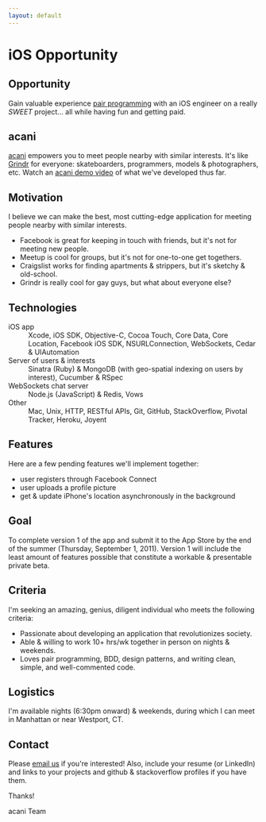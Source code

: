 ```yaml
---
layout: default
---
```


# iOS Opportunity

## Opportunity

Gain valuable experience [pair programming](http://j.mp/cuq3vn) with an iOS engineer on a really *SWEET* project... all while having fun and getting paid.

## acani

[acani](/) empowers you to meet people nearby with similar interests. It's like [Grindr](http://www.grindr.com) for everyone: skateboarders, programmers, models & photographers, etc. Watch an [acani demo video](/videos/acani-demo-2011-03-20.mov) of what we've developed thus far.

## Motivation

I believe we can make the best, most cutting-edge application for meeting people nearby with similar interests.

- Facebook is great for keeping in touch with friends, but it's not for meeting new people.
- Meetup is cool for groups, but it's not for one-to-one get togethers.
- Craigslist works for finding apartments & strippers, but it's sketchy & old-school.
- Grindr is really cool for gay guys, but what about everyone else?

## Technologies

<dl>
  <dt>iOS app</dt>
  <dd>Xcode, iOS SDK, Objective-C, Cocoa Touch, Core Data, Core Location, Facebook iOS SDK, NSURLConnection, WebSockets, Cedar & UIAutomation</dd>
  <dt>Server of users & interests</dt>
  <dd>Sinatra (Ruby) & MongoDB (with geo-spatial indexing on users by interest), Cucumber & RSpec</dd>
  <dt>WebSockets chat server</dt>
  <dd>Node.js (JavaScript) & Redis, Vows</dd>
  <dt>Other</dt>
  <dd>Mac, Unix, HTTP, RESTful APIs, Git, GitHub, StackOverflow, Pivotal Tracker, Heroku, Joyent</dd>
</dl>

## Features

Here are a few pending features we'll implement together:

- user registers through Facebook Connect
- user uploads a profile picture
- get & update iPhone's location asynchronously in the background

## Goal

To complete version 1 of the app and submit it to the App Store by the end of the summer (Thursday, September 1, 2011). Version 1 will include the least amount of features possible that constitute a workable & presentable private beta.

## Criteria

I'm seeking an amazing, genius, diligent individual who meets the following criteria:

- Passionate about developing an application that revolutionizes society.
- Able & willing to work 10+ hrs/wk together in person on nights & weekends.
- Loves pair programming, BDD, design patterns, and writing clean, simple, and well-commented code.

## Logistics

I'm available nights (6:30pm onward) & weekends, during which I can meet in Manhattan or near Westport, CT.

## Contact

Please [email us](mailto:info@acani.com) if you're interested! Also, include your resume (or LinkedIn) and links to your projects and github & stackoverflow profiles if you have them.

Thanks!

acani Team